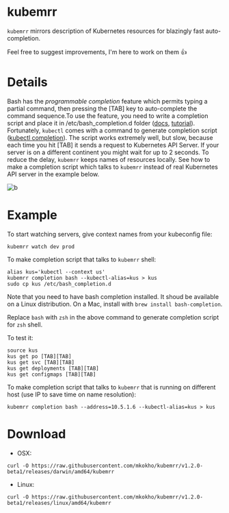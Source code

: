# kubemrr

`kubemrr` mirrors description of Kubernetes resources for blazingly fast auto-completion.

Feel free to suggest improvements, I'm here to work on them 👍

# Details

Bash  has the _programmable completion_ feature which permits typing a partial command, 
then pressing the [TAB] key to auto-complete the command sequence.To use the feature, you need to write a completion script 
and place it in /etc/bash_completion.d folder ([docs](http://www.tldp.org/LDP/abs/html/tabexpansion.html),
[tutorial](https://debian-administration.org/article/316/An_introduction_to_bash_completion_part_1)). 
Fortunately, `kubectl` comes with a command to generate completion script ([kubectl completion](http://kubernetes.io/docs/user-guide/kubectl/kubectl_completion/)). 
The script works extremely well, but slow, because each time you hit [TAB] it sends a request 
to Kubernetes API Server. If your server is on a different continent you might wait for up to 2 seconds. 
To reduce the delay, `kubemrr` keeps names of resources locally. See how to make a completion script which talks to `kubemrr` 
instead of real Kubernetes API server in the example below.

![b](https://cloud.githubusercontent.com/assets/10990119/20454663/0666ec22-aeac-11e6-9d7d-550313fb4b60.gif)

# Example

To start watching servers, give context names from your kubeconfig file:
```
kubemrr watch dev prod
```

To make completion script that talks to `kubemrr` shell:
```
alias kus='kubectl --context us'
kubemrr completion bash --kubectl-alias=kus > kus
sudo cp kus /etc/bash_completion.d
```

Note that you need to have bash completion installed. It shoud be available on a Linux distribution. On a Mac, 
install with `brew install bash-completion`.

Replace `bash` with `zsh` in the above command to generate completion script for `zsh` shell.

To test it:
```
source kus
kus get po [TAB][TAB]
kus get svc [TAB][TAB]
kus get deployments [TAB][TAB]
kus get configmaps [TAB][TAB]
```

To make completion script that talks to `kubemrr` that is running on different host (use IP to save time on name resolution):
```
kubemrr completion bash --address=10.5.1.6 --kubectl-alias=kus > kus
```

# Download
- OSX: 
```
curl -O https://raw.githubusercontent.com/mkokho/kubemrr/v1.2.0-beta1/releases/darwin/amd64/kubemrr
```

- Linux: 
```
curl -O https://raw.githubusercontent.com/mkokho/kubemrr/v1.2.0-beta1/releases/linux/amd64/kubemrr
```
